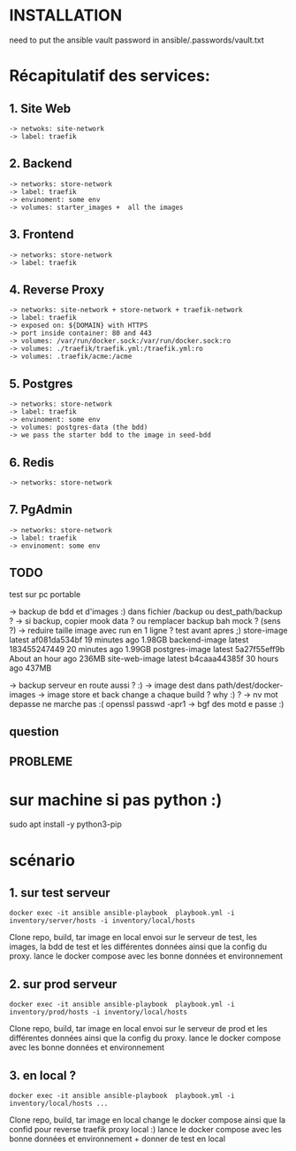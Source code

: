 # INSTALLATION

need to put the ansible vault password in ansible/.passwords/vault.txt

# Récapitulatif des services:

## 1. Site Web

    -> netwoks: site-network
    -> label: traefik

## 2. Backend

    -> networks: store-network
    -> label: traefik
    -> envinoment: some env
    -> volumes: starter_images +  all the images

## 3. Frontend

    -> networks: store-network
    -> label: traefik

## 4. Reverse Proxy

    -> networks: site-network + store-network + traefik-network
    -> label: traefik
    -> exposed on: ${DOMAIN} with HTTPS
    -> port inside container: 80 and 443
    -> volumes: /var/run/docker.sock:/var/run/docker.sock:ro
    -> volumes: ./traefik/traefik.yml:/traefik.yml:ro
    -> volumes: .traefik/acme:/acme

## 5. Postgres

    -> networks: store-network
    -> label: traefik
    -> envinoment: some env
    -> volumes: postgres-data (the bdd)
    -> we pass the starter bdd to the image in seed-bdd

## 6. Redis

    -> networks: store-network

## 7. PgAdmin

    -> networks: store-network
    -> label: traefik
    -> envinoment: some env

## TODO
test sur pc portable

-> backup de bdd et d'images :) dans fichier /backup ou dest_path/backup ?
-> si backup, copier mook data ? ou remplacer backup bah mock ? (sens ?)
-> reduire taille image avec run en 1 ligne ? test avant apres ;)
store-image      latest    af081da534bf   19 minutes ago      1.98GB
backend-image    latest    183455247449   20 minutes ago      1.99GB
postgres-image   latest    5a27f55eff9b   About an hour ago   236MB
site-web-image   latest    b4caaa44385f   30 hours ago        437MB

-> backup serveur en route aussi ? :)
-> image dest dans path/dest/docker-images
-> image store et back  change a chaque build ? why :) ?
-> nv mot depasse ne marche pas :( openssl passwd -apr1
-> bgf des motd e passe :)
## question


## PROBLEME

# sur machine si pas python :)
sudo apt install -y python3-pip

# scénario

## 1. sur test serveur

```shell
docker exec -it ansible ansible-playbook  playbook.yml -i inventory/server/hosts -i inventory/local/hosts
```

Clone repo, build, tar image en local
envoi sur le serveur de test, les images,
la bdd de test et les différentes données ainsi que la config du proxy.
lance le docker compose avec les bonne données et environnement

## 2. sur prod serveur

```shell
docker exec -it ansible ansible-playbook  playbook.yml -i inventory/prod/hosts -i inventory/local/hosts
```

Clone repo, build, tar image en local
envoi sur le serveur de prod et les différentes données ainsi que la config du proxy.
lance le docker compose avec les bonne données et environnement

## 3. en local ?

```shell
docker exec -it ansible ansible-playbook  playbook.yml -i inventory/local/hosts ...
```

Clone repo, build, tar image en local
change le docker compose ainsi que la confid pour reverse traefik proxy local :)
lance le docker compose avec les bonne données et environnement + donner de test en local
